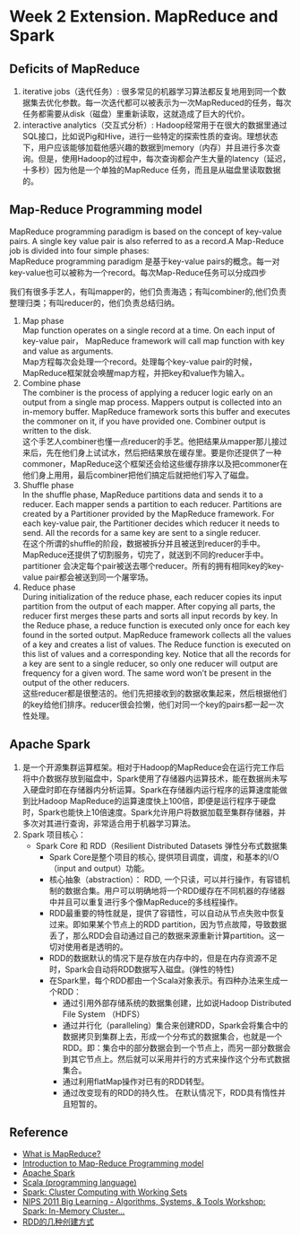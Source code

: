 # Week 2 Extension. MapReduce and Spark

## Deficits of MapReduce
1. iterative jobs（迭代任务）: 很多常见的机器学习算法都反复地用到同一个数据集去优化参数。每一次迭代都可以被表示为一次MapReduced的任务，每次任务都需要从disk（磁盘）里重新读取，这就造成了巨大的代价。
2. interactive analytics（交互式分析）: Hadoop经常用于在很大的数据里通过SQL接口，比如说Pig和Hive，进行一些特定的探索性质的查询。理想状态下，用户应该能够加载他感兴趣的数据到memory（内存）并且进行多次查询。但是，使用Hadoop的过程中，每次查询都会产生大量的latency（延迟，十多秒）因为他是一个单独的MapReduce 任务，而且是从磁盘里读取数据的。
## Map-Reduce Programming model
MapReduce programming paradigm is based on the concept of key-value pairs. A single key value pair is also referred to as a record.A Map-Reduce job is divided into four simple phases:\
MapReduce programming paradigm 是基于key-value pairs的概念。每一对key-value也可以被称为一个record。每次Map-Reduce任务可以分成四步

我们有很多手艺人，有叫mapper的，他们负责海选；有叫combiner的,他们负责整理归类；有叫reducer的，他们负责总结归纳。

1. Map phase\
Map function operates on a single record at a time. On each input of key-value pair， MapReduce framework will call map function with key and value as arguments. \
Map方程每次会处理一个record。处理每个key-value pair的时候，MapReduce框架就会唤醒map方程，并把key和value作为输入。
2. Combine phase\
The combiner is the process of applying a reducer logic early on an output from a single map process. Mappers output is collected into an in-memory buffer. MapReduce framework sorts this buffer and executes the commoner on it, if you have provided one. Combiner output is written to the disk.\
这个手艺人combiner也懂一点reducer的手艺。他把结果从mapper那儿接过来后，先在他们身上试试水，然后把结果放在缓存里。要是你还提供了一种commoner，MapReduce这个框架还会给这些缓存排序以及把commoner在他们身上用用，最后combiner把他们搞定后就把他们写入了磁盘。
3. Shuffle phase\
In the shuffle phase, MapReduce partitions data and sends it to a reducer. Each mapper sends a partition to each reducer. Partitions are created by a Partitioner provided by the MapReduce framework. For each key-value pair, the Partitioner decides which reducer it needs to send. All the records for a same key are sent to a single reducer.\
在这个所谓的shuffle的阶段，数据被拆分并且被送到reducer的手中。MapReduce还提供了切割服务，切完了，就送到不同的reducer手中。partitioner 会决定每个pair被送去哪个reducer。所有的拥有相同key的key-value pair都会被送到同一个屠宰场。
4. Reduce phase\
During initialization of the reduce phase, each reducer copies its input partition from the output of each mapper. After copying all parts, the reducer first merges these parts and sorts all input records by key. In the Reduce phase, a reduce function is executed only once for each key found in the sorted output. MapReduce framework collects all the values of a key and creates a list of values. The Reduce function is executed on this list of values and a corresponding key. Notice that all the records for a key are sent to a single reducer, so only one reducer will output are frequency for a given word. The same word won’t be present in the output of the other reducers.\
这些reducer都是很整洁的。他们先把接收到的数据收集起来，然后根据他们的key给他们排序。reducer很会捡懒，他们对同一个key的pairs都一起一次性处理。

## Apache Spark
1. 是一个开源集群运算框架。相对于Hadoop的MapReduce会在运行完工作后将中介数据存放到磁盘中，Spark使用了存储器内运算技术，能在数据尚未写入硬盘时即在存储器内分析运算。Spark在存储器内运行程序的运算速度能做到比Hadoop MapReduce的运算速度快上100倍，即便是运行程序于硬盘时，Spark也能快上10倍速度。Spark允许用户将数据加载至集群存储器，并多次对其进行查询，非常适合用于机器学习算法。
2. Spark 项目核心：
    - Spark Core 和 RDD（Resilient Distributed Datasets 弹性分布式数据集
        - Spark Core是整个项目的核心, 提供项目调度，调度，和基本的I/O（input and output）功能。
        - 核心抽象（abstraction）： RDD, 一个只读，可以并行操作，有容错机制的数据合集。用户可以明确地将一个RDD缓存在不同机器的存储器中并且可以重复进行多个像MapReduce的多线程操作。
        - RDD最重要的特性就是，提供了容错性，可以自动从节点失败中恢复过来。即如果某个节点上的RDD partition，因为节点故障，导致数据丢了，那么RDD会自动通过自己的数据来源重新计算partition。这一切对使用者是透明的。
        - RDD的数据默认的情况下是存放在内存中的，但是在内存资源不足时，Spark会自动将RDD数据写入磁盘。(弹性的特性)
        - 在Spark里，每个RDD都由一个Scala对象表示。有四种办法来生成一个RDD：
            - 通过引用外部存储系统的数据集创建，比如说Hadoop Distributed File System （HDFS）
            - 通过并行化（paralleling）集合来创建RDD，Spark会将集合中的数据拷贝到集群上去，形成一个分布式的数据集合，也就是一个RDD。即：集合中的部分数据会到一个节点上，而另一部分数据会到其它节点上。然后就可以采用并行的方式来操作这个分布式数据集合。
            - 通过利用flatMap操作对已有的RDD转型。
            - 通过改变现有的RDD的持久性。 在默认情况下，RDD具有惰性并且短暂的。

## Reference
- [What is MapReduce?](https://www.ibm.com/analytics/hadoop/mapreduce)
- [Introduction to Map-Reduce Programming model](https://blog.eduonix.com/bigdata-and-hadoop/introduction-map-reduce-programming-model/)
- [Apache Spark](https://zh.wikipedia.org/wiki/Apache_Spark)
- [Scala (programming language)](https://en.wikipedia.org/wiki/Scala_(programming_language))
- [Spark: Cluster Computing with Working Sets](https://www.usenix.org/legacy/event/hotcloud10/tech/full_papers/Zaharia.pdf)
- [NIPS 2011 Big Learning - Algorithms, Systems, & Tools Workshop: Spark: In-Memory Cluster...](https://www.youtube.com/watch?v=qLvLg-sqxKc)
- [RDD的几种创建方式](https://blog.csdn.net/lemonZhaoTao/article/details/77923337)
